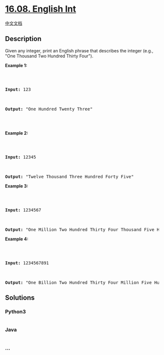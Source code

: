 # [16.08. English Int](https://leetcode.cn/problems/english-int-lcci)

[中文文档](/lcci/16.08.English%20Int/README.md)

## Description

<p>Given any integer, print an English phrase that describes the integer (e.g., &quot;One Thousand Two Hundred Thirty Four&quot;).</p>

<p><strong>Example 1:</strong></p>

<pre>



<strong>Input:</strong> 123



<strong>Output:</strong> &quot;One Hundred Twenty Three&quot;



</pre>

<p><strong>Example 2:</strong></p>

<pre>



<strong>Input:</strong> 12345



<strong>Output:</strong> &quot;Twelve Thousand Three Hundred Forty Five&quot;</pre>

<p><strong>Example 3:</strong></p>

<pre>



<strong>Input:</strong> 1234567



<strong>Output:</strong> &quot;One Million Two Hundred Thirty Four Thousand Five Hundred Sixty Seven&quot;</pre>

<p><strong>Example 4:</strong></p>

<pre>



<strong>Input:</strong> 1234567891



<strong>Output:</strong> &quot;One Billion Two Hundred Thirty Four Million Five Hundred Sixty Seven Thousand Eight Hundred Ninety One&quot;</pre>

## Solutions

<!-- tabs:start -->

### **Python3**

```python


```

### **Java**

```java


```

### **...**

```


```

<!-- tabs:end -->
